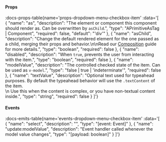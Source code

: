 <!-- This file was automatic generated. Do not edit it manually -->

#### Props
:docs-props-table{name='props-dropdown-menu-checkbox-item' :data='[
  {
    "name": "as",
    "description": "The element or component this component should render as. Can be overwritten by `asChild`.",
    "type": "APrimitiveAsTag | Component",
    "required": false,
    "default": "\'div\'"
  },
  {
    "name": "asChild",
    "description": "Change the default rendered element for the one passed as a child, merging their props and behavior.\\n\\nRead our [Composition](https://akar.vinicunca.dev/core/guides/composition) guide for more details.",
    "type": "boolean",
    "required": false
  },
  {
    "name": "disabled",
    "description": "When `true`, prevents the user from interacting with the item.",
    "type": "boolean",
    "required": false
  },
  {
    "name": "modelValue",
    "description": "The controlled checked state of the item. Can be used as `v-model`.",
    "type": "false | true | \'indeterminate\'",
    "required": false
  },
  {
    "name": "textValue",
    "description": "Optional text used for typeahead purposes. By default the typeahead behavior will use the `.textContent` of the item. <br>\\n Use this when the content is complex, or you have non-textual content inside.",
    "type": "string",
    "required": false
  }
]'} 

#### Events

:docs-emits-table{name='events-dropdown-menu-checkbox-item' :data='[
  {
    "name": "select",
    "description": "",
    "type": "[event: Event]"
  },
  {
    "name": "update:modelValue",
    "description": "Event handler called whenever the model value changes",
    "type": "[payload: boolean]"
  }
]'} 
